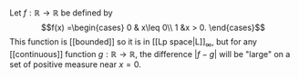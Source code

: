 Let $f:\mathbb R\to \mathbb R$ be defined by $$f(x) =\begin{cases} 0 & x\leq 0\\ 1 &x > 0. \end{cases}$$ This function is [[bounded]] so it is in [[Lp space|L]]$_\infty$, but for any [[continuous]] function $g:\mathbb R\to \mathbb R$, the difference $|f-g|$ will be "large" on a set of positive measure near $x=0$. 